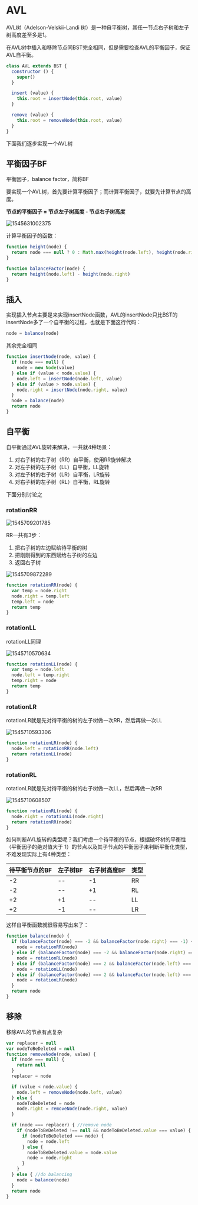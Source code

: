 # AVL

AVL树（Adelson-Velskii-Landi 树）是一种自平衡树，其任一节点右子树和左子树高度差至多是1。

在AVL树中插入和移除节点同BST完全相同，但是需要检查AVL的平衡因子，保证AVL自平衡。

```js
class AVL extends BST {
  constructor () {
    super()
  }

  insert (value) {
    this.root = insertNode(this.root, value)
  }

  remove (value) {
    this.root = removeNode(this.root, value)
  }
}
```

下面我们逐步实现一个AVL树

## 平衡因子BF

平衡因子，balance factor，简称BF

要实现一个AVL树，首先要计算平衡因子；而计算平衡因子，就要先计算节点的高度。

**节点的平衡因子 = 节点左子树高度 - 节点右子树高度**

![1545631002375](../.vuepress/public/assets/1545631002375.png)

计算平衡因子的函数：

```js
function height(node) {
  return node === null ? 0 : Math.max(height(node.left), height(node.right)) + 1
}

function balanceFactor(node) {
  return height(node.left) - height(node.right)
}
```

## 插入

实现插入节点主要是来实现insertNode函数，AVL的insertNode只比BST的insertNode多了一个自平衡的过程，也就是下面这行代码：

```js
node = balance(node)
```

其余完全相同

```js
function insertNode(node, value) {
  if (node === null) {
    node = new Node(value)
  } else if (value < node.value) {
    node.left = insertNode(node.left, value)
  } else if (value > node.value) {
    node.right = insertNode(node.right, value)
  }
  node = balance(node)
  return node
}
```

## 自平衡

自平衡通过AVL旋转来解决，一共就4种场景：

1. 对右子树的右子树（RR）自平衡，使用RR旋转解决
2. 对左子树的左子树（LL）自平衡，LL旋转
3. 对左子树的右子树（LR）自平衡，LR旋转
4. 对右子树的左子树（RL）自平衡，RL旋转

下面分别讨论之

### rotationRR

![1545709201785](../.vuepress/public/assets/1545709201785.png)

RR一共有3步：

1. 把右子树的左边赋给待平衡的树
2. 把刚刚得到的东西赋给右子树的左边
3. 返回右子树

![1545709872289](../.vuepress/public/assets/1545709872289.png)

```js
function rotationRR(node) {
  var temp = node.right
  node.right = temp.left
  temp.left = node
  return temp
}
```

### rotationLL

rotationLL同理

![1545710570634](../.vuepress/public/assets/1545710570634.png)

```js
function rotationLL(node) {
  var temp = node.left
  node.left = temp.right
  temp.right = node
  return temp
}
```

### rotationLR

rotationLR就是先对待平衡的树的左子树做一次RR，然后再做一次LL

![1545710593306](../.vuepress/public/assets/1545710593306.png)

```js
function rotationLR(node) {
  node.left = rotationRR(node.left)
  return rotationLL(node)
}
```

### rotationRL

rotationLR就是先对待平衡的树的右子树做一次LL，然后再做一次RR

![1545710608507](../.vuepress/public/assets/1545710608507.png)

```js
function rotationRL(node) {
  node.right = rotationLL(node.right)
  return rotationRR(node)
}
```

如何判断AVL旋转的类型呢？我们考虑一个待平衡的节点，根据破坏树的平衡性（平衡因子的绝对值大于 1）的节点以及其子节点的平衡因子来判断平衡化类型，不难发现实际上有4种类型：

| 待平衡节点的BF | 左子树BF | 右子树高度BF | 类型 |
| -------------- | -------- | ------------ | ---- |
| -2             | --       | -1           | RR   |
| -2             | --       | +1           | RL   |
| +2             | +1       | --           | LL   |
| +2             | -1       | --           | LR   |

这样自平衡函数就很容易写出来了：

```js
function balance(node) {
  if (balanceFactor(node) === -2 && balanceFactor(node.right) === -1) {
    node = rotationRR(node)
  } else if (balanceFactor(node) === -2 && balanceFactor(node.right) === 1) {
    node = rotationRL(node)
  } else if (balanceFactor(node) === 2 && balanceFactor(node.left) === 1) {
    node = rotationLL(node)
  } else if (balanceFactor(node) === 2 && balanceFactor(node.left) === -1) {
    node = rotationLR(node)
  }
  return node
}
```

## 移除

移除AVL的节点有点复杂

```js
var replacer = null
var nodeToBeDeleted = null
function removeNode(node, value) {
  if (node === null) {
    return null
  }
  replacer = node

  if (value < node.value) {
    node.left = removeNode(node.left, value)
  } else {
    nodeToBeDeleted = node
    node.right = removeNode(node.right, value)
  }

  if (node === replacer) { //remove node
    if (nodeToBeDeleted !== null && nodeToBeDeleted.value === value) {
      if (nodeToBeDeleted === node) {
        node = node.left
      } else {
        nodeToBeDeleted.value = node.value
        node = node.right
      }
    }
  } else { //do balancing
    node = balance(node)
  }
  return node
}
```

